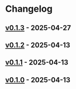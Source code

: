 # Changelog

## [v0.1.3](https://github.com/naoyafurudono/textfmt/compare/v0.1.2...v0.1.3) - 2025-04-27

## [v0.1.2](https://github.com/naoyafurudono/textfmt/compare/v0.1.1...v0.1.2) - 2025-04-13

## [v0.1.1](https://github.com/naoyafurudono/textfmt/compare/v0.1.0...v0.1.1) - 2025-04-13

## [v0.1.0](https://github.com/naoyafurudono/textfmt/commits/v0.1.0) - 2025-04-13
